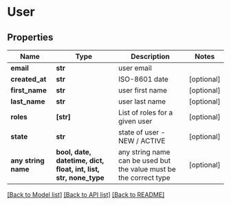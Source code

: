 # User


## Properties
Name | Type | Description | Notes
------------ | ------------- | ------------- | -------------
**email** | **str** | user email | 
**created_at** | **str** | ISO-8601 date | [optional] 
**first_name** | **str** | user first name | [optional] 
**last_name** | **str** | user last name | [optional] 
**roles** | **[str]** | List of roles for a given user | [optional] 
**state** | **str** | state of user - NEW / ACTIVE | [optional] 
**any string name** | **bool, date, datetime, dict, float, int, list, str, none_type** | any string name can be used but the value must be the correct type | [optional]

[[Back to Model list]](../README.md#documentation-for-models) [[Back to API list]](../README.md#documentation-for-api-endpoints) [[Back to README]](../README.md)


